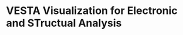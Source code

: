VESTA Visualization for Electronic and STructual Analysis
==========================================================
